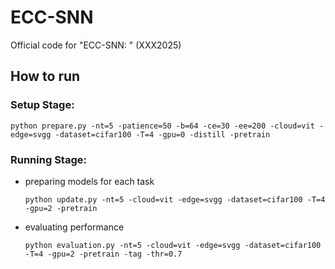 # ECC-SNN
Official code for "ECC-SNN: " (XXX2025)

## How to run

### Setup Stage:

```
python prepare.py -nt=5 -patience=50 -b=64 -ce=30 -ee=200 -cloud=vit -edge=svgg -dataset=cifar100 -T=4 -gpu=0 -distill -pretrain
```

### Running Stage:

- preparing models for each task
    ```
    python update.py -nt=5 -cloud=vit -edge=svgg -dataset=cifar100 -T=4 -gpu=2 -pretrain
    ```
- evaluating performance
    ```
    python evaluation.py -nt=5 -cloud=vit -edge=svgg -dataset=cifar100 -T=4 -gpu=2 -pretrain -tag -thr=0.7
    ```